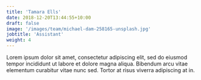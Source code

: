```yaml
---
title: 'Tamara Ells'
date: 2018-12-20T13:44:55+10:00
draft: false
image: '/images/team/michael-dam-258165-unsplash.jpg'
jobtitle: 'Assistant'
weight: 4
---
```


Lorem ipsum dolor sit amet, consectetur adipiscing elit, sed do eiusmod tempor incididunt ut labore et dolore magna aliqua. Bibendum arcu vitae elementum curabitur vitae nunc sed. Tortor at risus viverra adipiscing at in.

